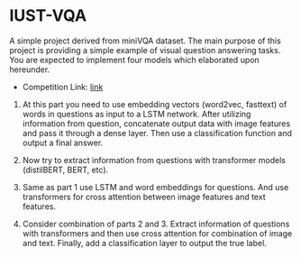 # IUST-VQA
A simple project derived from miniVQA dataset. The main purpose of this project is providing a simple example of visual question answering tasks. You are expected to implement four models which elaborated upon hereunder.
- Competition Link: [link](https://www.kaggle.com/competitions/minivqaiust/overview)
1. At this part you need to use embedding vectors (word2vec, fasttext) of words in questions as input to a LSTM network. After utilizing information from question, concatenate output data with image features and pass it through a dense layer. Then use a classification function and output a final answer.

2. Now try to extract information from questions with transformer models (distilBERT, BERT, etc).

3. Same as part 1 use LSTM and word embeddings for questions. And use transformers for cross attention between image features and text features.

4. Consider combination of parts 2 and 3. Extract information of questions with transformers and then use cross attention for combination of image and text. Finally, add a classification layer to output the true label.

